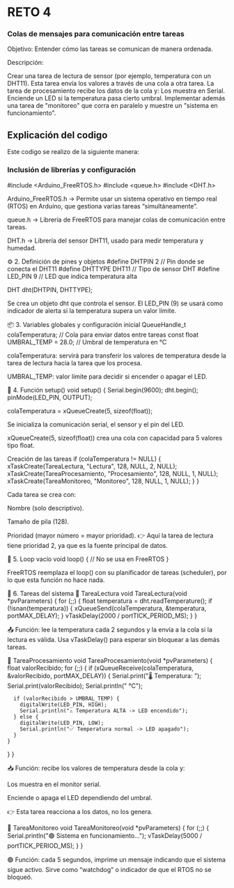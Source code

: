 # RETO 4
### Colas de mensajes para comunicación entre tareas
Objetivo: Entender cómo las tareas se comunican de manera ordenada.

Descripción:

Crear una tarea de lectura de sensor (por ejemplo, temperatura con un DHT11).
Esta tarea envía los valores a través de una cola a otra tarea.
La tarea de procesamiento recibe los datos de la cola y:
Los muestra en Serial.
Enciende un LED si la temperatura pasa cierto umbral.
Implementar además una tarea de "monitoreo" que corra en paralelo y muestre un "sistema en funcionamiento".
## Explicación del codigo
Este codigo se realizo de la siguiente manera:
### Inclusión de librerías y configuración
#include <Arduino_FreeRTOS.h>
#include <queue.h>
#include <DHT.h>


Arduino_FreeRTOS.h → Permite usar un sistema operativo en tiempo real (RTOS) en Arduino, que gestiona varias tareas “simultáneamente”.

queue.h → Librería de FreeRTOS para manejar colas de comunicación entre tareas.

DHT.h → Librería del sensor DHT11, usado para medir temperatura y humedad.

⚙️ 2. Definición de pines y objetos
#define DHTPIN 2       // Pin donde se conecta el DHT11
#define DHTTYPE DHT11  // Tipo de sensor DHT
#define LED_PIN 9      // LED que indica temperatura alta

DHT dht(DHTPIN, DHTTYPE);


Se crea un objeto dht que controla el sensor.
El LED_PIN (9) se usará como indicador de alerta si la temperatura supera un valor límite.

📦 3. Variables globales y configuración inicial
QueueHandle_t colaTemperatura;  // Cola para enviar datos entre tareas
const float UMBRAL_TEMP = 28.0; // Umbral de temperatura en °C


colaTemperatura: servirá para transferir los valores de temperatura desde la tarea de lectura hacia la tarea que los procesa.

UMBRAL_TEMP: valor límite para decidir si encender o apagar el LED.

🏁 4. Función setup()
void setup() {
  Serial.begin(9600);
  dht.begin();
  pinMode(LED_PIN, OUTPUT);

  colaTemperatura = xQueueCreate(5, sizeof(float));


Se inicializa la comunicación serial, el sensor y el pin del LED.

xQueueCreate(5, sizeof(float)) crea una cola con capacidad para 5 valores tipo float.

Creación de las tareas
  if (colaTemperatura != NULL) {
    xTaskCreate(TareaLectura, "Lectura", 128, NULL, 2, NULL);
    xTaskCreate(TareaProcesamiento, "Procesamiento", 128, NULL, 1, NULL);
    xTaskCreate(TareaMonitoreo, "Monitoreo", 128, NULL, 1, NULL);
  }
}


Cada tarea se crea con:

Nombre (solo descriptivo).

Tamaño de pila (128).

Prioridad (mayor número = mayor prioridad).
👉 Aquí la tarea de lectura tiene prioridad 2, ya que es la fuente principal de datos.

🚫 5. Loop vacío
void loop() {
  // No se usa en FreeRTOS
}


FreeRTOS reemplaza el loop() con su planificador de tareas (scheduler), por lo que esta función no hace nada.

🔄 6. Tareas del sistema
🔹 TareaLectura
void TareaLectura(void *pvParameters) {
  for (;;) {
    float temperatura = dht.readTemperature();
    if (!isnan(temperatura)) {
      xQueueSend(colaTemperatura, &temperatura, portMAX_DELAY);
    }
    vTaskDelay(2000 / portTICK_PERIOD_MS);
  }
}


📤 Función: lee la temperatura cada 2 segundos y la envía a la cola si la lectura es válida.
Usa vTaskDelay() para esperar sin bloquear a las demás tareas.

🔹 TareaProcesamiento
void TareaProcesamiento(void *pvParameters) {
  float valorRecibido;
  for (;;) {
    if (xQueueReceive(colaTemperatura, &valorRecibido, portMAX_DELAY)) {
      Serial.print("🌡️ Temperatura: ");
      Serial.print(valorRecibido);
      Serial.println(" °C");

      if (valorRecibido > UMBRAL_TEMP) {
        digitalWrite(LED_PIN, HIGH);
        Serial.println("⚠️ Temperatura ALTA -> LED encendido");
      } else {
        digitalWrite(LED_PIN, LOW);
        Serial.println("✅ Temperatura normal -> LED apagado");
      }
    }
  }
}


📥 Función: recibe los valores de temperatura desde la cola y:

Los muestra en el monitor serial.

Enciende o apaga el LED dependiendo del umbral.

👉 Esta tarea reacciona a los datos, no los genera.

🔹 TareaMonitoreo
void TareaMonitoreo(void *pvParameters) {
  for (;;) {
    Serial.println("🟢 Sistema en funcionamiento...");
    vTaskDelay(5000 / portTICK_PERIOD_MS);
  }
}


🟢 Función: cada 5 segundos, imprime un mensaje indicando que el sistema sigue activo.
Sirve como “watchdog” o indicador de que el RTOS no se bloqueó.